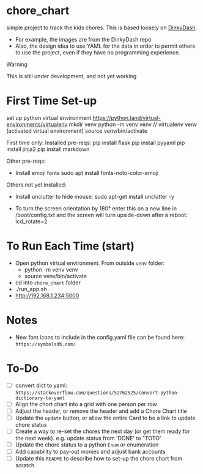 # chore_chart
simple project to track the kids chores.
This is based loosely on [DinkyDash](https://github.com/caspii/dinkydash).
- For example, the images are from the DinkyDash repo
- Also, the design idea to use YAML for the data in order to permit others to use the project,
even if they have no programming experience.

>[!WARNING]
>This is still under development, and not yet working


# First Time Set-up
set up python virtual environment
https://python.land/virtual-environments/virtualenv
  mkdir venv
  python -m venv venv
  // virtualenv venv   (activated virtual environment)
  source venv/bin/activate

First time only:
Installed pre-reqs:
pip install flask
pip install pyyaml
pip install jinja2
pip install markdown

 Other pre-reqs:
- Install emoji fonts
sudo apt install fonts-noto-color-emoji

Others not yet installed:
- Install unclutter to hide mouse: sudo apt-get install unclutter -y

- To turn the screen orientation by 180° enter this on a new line in /boot/config.txt and the screen will turn upside-down after a reboot: lcd_rotate=2

# To Run Each Time (start)
- Open python virtual environment.  From outside `venv` folder:
  - python -m venv venv
  - source venv/bin/activate
- cd into `chore_chart` folder
- ./run_app.sh 
- http://192.168.1.234:5000

# Notes
- New font icons to include in the config.yaml file can be found here: `https://symbolsdb.com/`

# To-Do
- [ ] convert dict to yaml: `https://stackoverflow.com/questions/52762525/convert-python-dictionary-to-yaml`
- [ ] Align the chort chart into a grid with one person per row
- [ ] Adjust the header, or remove the header and add a Chore Chart title
- [ ] Update the `update` button, or allow the entire Card to be a link to update chore status
- [ ] Create a way to re-set the chores the next day (or get them ready for the next week). e.g. update status from 'DONE' to "TOTO'
- [ ] Update the chore status to a python `Enum` or enumeration
- [ ] Add capability to pay-out monies and adjust bank accounts
- [ ] Update this `README` to describe how to set-up the chore chart from scratch
